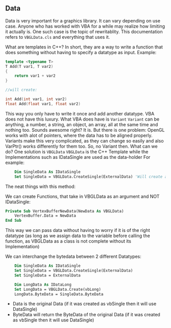 ## Data
Data is very important for a graphics library.
It can vary depending on use case.
Anyone who has worked with VBA for a while may realize how limiting it actually is.
One such case is the topic of rewritablity.
This documentation refers to `VBGLData.cls` and everything that uses it.

What are templates in C++?
In short, they are a way to write a function that does something without having to specify a datatype as input.
Example:
```cpp
template <typename T>
T Add(T var1, T var2)
{
    return var1 + var2
}

//will create:

int Add(int var1, int var2)
float Add(float var1, float var2)
```
This way you only have to write it once and add another datatype.
VBA does not have this luxury.
What VBA does have is `Variant`
`Variant` can be anything, a number, a string, an object, an array, all at the same time and nothing too.
Sounds awesome right? It is.
But there is one problem:
OpenGL works with alot of pointers, where the data has to be aligned properly. Variants make this very complicated, as they can change so easily and also VarPtr() works differently for them too.
So, no Variant then. What can we do?
One solution is `VBGLData`
`VBGLData` is the C++ Template while the Implementations such as IDataSingle are used as the data-holder
For example:
```vb
    Dim SingleData As IDataSingle
    Set SingleData = VBGLData.CreateSingle(ExternalData) 'Will create a VBGLData class that is used as Single
```
The neat things with this method:

We can create Functions, that take in VBGLData as an argument and NOT IDataSingle:
```vb
Private Sub VertexBufferNewData(NewData As VBGLData)
    VertexBuffer.Data = NewData
End Sub
```
This way we can pass data without having to worry if it is of the right datatype (as long as we assign data to the variable before calling the function, as VBGLData as a class is not complete without its Implementation)

We can interchange the bytedata between 2 different Datatypes:
```vb
    Dim SingleData As IDataSingle
    Set SingleData = VBGLData.CreateSingle(ExternalData)
    Set SingleData = ExternalData

    Dim LongData As IDataLong
    Set LongData = VBGLData.Create(vbLong)
    LongData.ByteData = SingleData.ByteData
```
* Data is the original Data (if it was created as vbSingle then it will use DataSingle)
* ByteData will return the ByteData of the original Data (if it was created as vbSingle then it will use DataSingle)